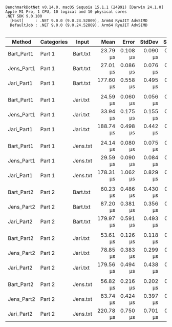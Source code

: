 ```

BenchmarkDotNet v0.14.0, macOS Sequoia 15.1.1 (24B91) [Darwin 24.1.0]
Apple M1 Pro, 1 CPU, 10 logical and 10 physical cores
.NET SDK 9.0.100
  [Host]     : .NET 9.0.0 (9.0.24.52809), Arm64 RyuJIT AdvSIMD
  DefaultJob : .NET 9.0.0 (9.0.24.52809), Arm64 RyuJIT AdvSIMD


```
| Method     | Categories | Input    | Mean      | Error    | StdDev   | StdErr   | Min       | Q1        | Median    | Q3        | Max       | Op/s     | Gen0    | Allocated |
|----------- |----------- |--------- |----------:|---------:|---------:|---------:|----------:|----------:|----------:|----------:|----------:|---------:|--------:|----------:|
| Bart_Part1 | Part 1     | Bart.txt |  23.79 μs | 0.108 μs | 0.090 μs | 0.025 μs |  23.60 μs |  23.74 μs |  23.79 μs |  23.84 μs |  23.95 μs | 42,033.8 |       - |         - |
| Jens_Part1 | Part 1     | Bart.txt |  27.01 μs | 0.086 μs | 0.076 μs | 0.020 μs |  26.87 μs |  26.97 μs |  27.00 μs |  27.05 μs |  27.15 μs | 37,017.2 |       - |         - |
| Jari_Part1 | Part 1     | Bart.txt | 177.60 μs | 0.558 μs | 0.495 μs | 0.132 μs | 176.83 μs | 177.32 μs | 177.61 μs | 177.91 μs | 178.60 μs |  5,630.7 | 65.6738 |  412712 B |
|            |            |          |           |          |          |          |           |           |           |           |           |          |         |           |
| Bart_Part1 | Part 1     | Jari.txt |  24.59 μs | 0.060 μs | 0.056 μs | 0.015 μs |  24.51 μs |  24.55 μs |  24.60 μs |  24.64 μs |  24.68 μs | 40,659.4 |       - |         - |
| Jens_Part1 | Part 1     | Jari.txt |  33.94 μs | 0.175 μs | 0.155 μs | 0.042 μs |  33.70 μs |  33.83 μs |  33.92 μs |  34.04 μs |  34.25 μs | 29,464.4 |       - |         - |
| Jari_Part1 | Part 1     | Jari.txt | 188.74 μs | 0.498 μs | 0.442 μs | 0.118 μs | 188.04 μs | 188.46 μs | 188.61 μs | 189.09 μs | 189.53 μs |  5,298.3 | 65.4297 |  411760 B |
|            |            |          |           |          |          |          |           |           |           |           |           |          |         |           |
| Bart_Part1 | Part 1     | Jens.txt |  24.14 μs | 0.080 μs | 0.075 μs | 0.019 μs |  24.03 μs |  24.09 μs |  24.12 μs |  24.18 μs |  24.30 μs | 41,431.6 |       - |         - |
| Jens_Part1 | Part 1     | Jens.txt |  29.59 μs | 0.090 μs | 0.084 μs | 0.022 μs |  29.47 μs |  29.51 μs |  29.59 μs |  29.65 μs |  29.73 μs | 33,796.4 |       - |         - |
| Jari_Part1 | Part 1     | Jens.txt | 178.31 μs | 1.062 μs | 0.829 μs | 0.239 μs | 176.99 μs | 177.85 μs | 178.28 μs | 178.72 μs | 180.11 μs |  5,608.1 | 65.6738 |  412808 B |
|            |            |          |           |          |          |          |           |           |           |           |           |          |         |           |
| Bart_Part2 | Part 2     | Bart.txt |  60.23 μs | 0.486 μs | 0.430 μs | 0.115 μs |  59.76 μs |  59.88 μs |  59.99 μs |  60.61 μs |  61.08 μs | 16,603.4 |       - |         - |
| Jens_Part2 | Part 2     | Bart.txt |  87.20 μs | 0.381 μs | 0.356 μs | 0.092 μs |  86.69 μs |  87.01 μs |  87.09 μs |  87.43 μs |  87.86 μs | 11,467.5 |       - |         - |
| Jari_Part2 | Part 2     | Bart.txt | 179.97 μs | 0.591 μs | 0.493 μs | 0.137 μs | 179.18 μs | 179.65 μs | 179.98 μs | 180.19 μs | 180.72 μs |  5,556.5 | 65.6738 |  412712 B |
|            |            |          |           |          |          |          |           |           |           |           |           |          |         |           |
| Bart_Part2 | Part 2     | Jari.txt |  53.61 μs | 0.126 μs | 0.118 μs | 0.030 μs |  53.46 μs |  53.51 μs |  53.58 μs |  53.70 μs |  53.87 μs | 18,654.9 |       - |         - |
| Jens_Part2 | Part 2     | Jari.txt |  78.85 μs | 0.383 μs | 0.299 μs | 0.086 μs |  78.41 μs |  78.57 μs |  78.89 μs |  79.02 μs |  79.30 μs | 12,683.1 |       - |         - |
| Jari_Part2 | Part 2     | Jari.txt | 179.56 μs | 0.494 μs | 0.438 μs | 0.117 μs | 178.85 μs | 179.27 μs | 179.57 μs | 179.89 μs | 180.35 μs |  5,569.2 | 65.4297 |  411760 B |
|            |            |          |           |          |          |          |           |           |           |           |           |          |         |           |
| Bart_Part2 | Part 2     | Jens.txt |  56.82 μs | 0.216 μs | 0.202 μs | 0.052 μs |  56.49 μs |  56.69 μs |  56.78 μs |  56.99 μs |  57.20 μs | 17,600.5 |       - |         - |
| Jens_Part2 | Part 2     | Jens.txt |  83.74 μs | 0.424 μs | 0.397 μs | 0.102 μs |  83.29 μs |  83.43 μs |  83.68 μs |  84.02 μs |  84.55 μs | 11,941.6 |       - |         - |
| Jari_Part2 | Part 2     | Jens.txt | 220.78 μs | 0.750 μs | 0.701 μs | 0.181 μs | 219.91 μs | 220.20 μs | 220.80 μs | 221.15 μs | 222.38 μs |  4,529.3 | 65.6738 |  412808 B |
